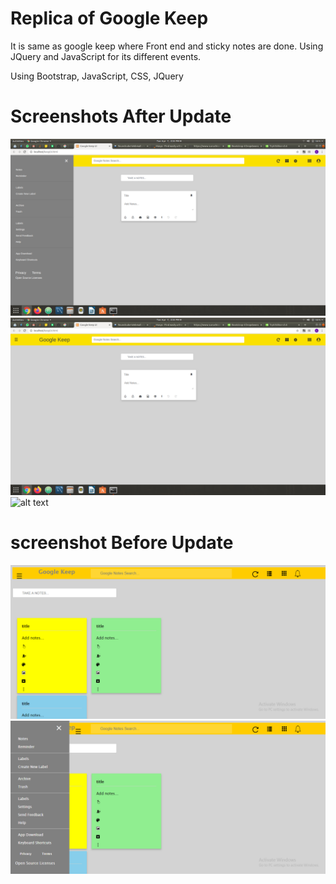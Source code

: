 # Replica of Google Keep

It is same as google keep where Front end and sticky notes are done. Using JQuery and JavaScript for its different events.

Using Bootstrap, JavaScript, CSS, JQuery

# Screenshots After Update

![alt text](https://github.com/Bharti-Parmar/Replica-of-Google-Keep/blob/master/Screenshot%20from%202020-04-07%2014-35-04.png)
![alt text](https://github.com/Bharti-Parmar/Replica-of-Google-Keep/blob/master/Screenshot%20from%202020-04-07%2014-35-08.png)
![alt text](https://github.com/Bharti-Parmar/Replica-of-Google-Keep/blob/master/Screenshot%20from%202020-04-07%2014-35-36.png)

#  screenshot Before Update

![alt text](https://github.com/Bharti-Parmar/Replica-of-Google-Keep/blob/master/Screenshot%20(3620).png)
![alt text](https://github.com/Bharti-Parmar/Replica-of-Google-Keep/blob/master/Screenshot%20(3621).png)




